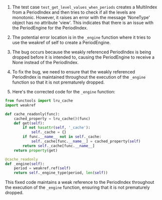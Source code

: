 1. The test case `test_get_level_values_when_periods` creates a MultiIndex from a PeriodIndex and then tries to check if all the levels are monotonic. However, it raises an error with the message 'NoneType' object has no attribute 'view'. This indicates that there is an issue with the PeriodEngine for the PeriodIndex.

2. The potential error location is in the `_engine` function where it tries to use the weakref of self to create a PeriodEngine.

3. The bug occurs because the weakly referenced PeriodIndex is being dropped before it is intended to, causing the PeriodEngine to receive a None instead of the PeriodIndex.

4. To fix the bug, we need to ensure that the weakly referenced PeriodIndex is maintained throughout the execution of the `_engine` function so that it is not prematurely dropped.

5. Here's the corrected code for the `_engine` function:

```python
from functools import lru_cache
import weakref

def cache_readonly(func):
    cached_property = lru_cache()(func)
    def get(self):
        if not hasattr(self, '_cache'):
            self._cache = {}
        if func.__name__ not in self._cache:
            self._cache[func.__name__] = cached_property(self)
        return self._cache[func.__name__]
    return property(get)

@cache_readonly
def _engine(self):
    period = weakref.ref(self)
    return self._engine_type(period, len(self))
```

This fixed code maintains a weak reference to the PeriodIndex throughout the execution of the `_engine` function, ensuring that it is not prematurely dropped.
